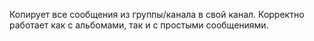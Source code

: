 Копирует все сообщения из группы/канала в свой канал.
Корректно работает как с альбомами, так и с простыми сообщениями.